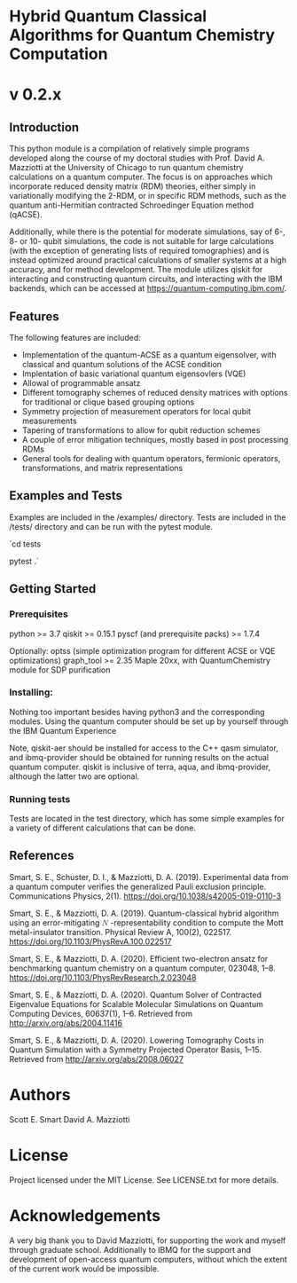 # Hybrid Quantum Classical Algorithms for Quantum Chemistry Computation
# v 0.2.x

## Introduction

This python module is a compilation of relatively simple programs developed along the course of my doctoral studies with Prof. David A. Mazziotti at the 
University of Chicago to run quantum chemistry calculations on a quantum computer. The focus is on approaches which incorporate reduced density matrix (RDM) theories, either simply in variationally modifying the 2-RDM, or in specific RDM methods, such as the quantum anti-Hermitian contracted Schroedinger Equation method (qACSE). 

Additionally, while there is the potential for moderate simulations, say of 6-, 8- or 10- qubit simulations, the code is not suitable for large calculations (with the exception of generating lists of required tomographies) and is instead optimized around practical calculations of smaller systems at a high accuracy, and for method development. The module utilizes qiskit for interacting and constructing quantum circuits, and interacting with the IBM backends, which can be accessed at https://quantum-computing.ibm.com/.

## Features  

The following features are included:
- Implementation of the quantum-ACSE as a quantum eigensolver, with classical and quantum solutions of the ACSE condition
- Implentation of basic variational quantum eigensovlers (VQE)
- Allowal of programmable ansatz 
- Different tomography schemes of reduced density matrices with options for traditional or clique based grouping options 
- Symmetry projection of measurement operators for local qubit measurements
- Tapering of transformations to allow for qubit reduction schemes 
- A couple of error mitigation techniques, mostly based in post processing RDMs 
- General tools for dealing with quantum operators, fermionic operators, transformations, and matrix representations 

## Examples and Tests 

Examples are included in the /examples/ directory. Tests are included in the /tests/ directory and can be run with the pytest module. 


`cd tests

pytest .`


## Getting Started 

### Prerequisites 
python >= 3.7
qiskit >= 0.15.1
pyscf (and prerequisite packs) >= 1.7.4


Optionally:
optss (simple optimization program for different ACSE or VQE optimizations)
graph_tool >= 2.35
Maple 20xx, with QuantumChemistry module for SDP purification
 
### Installing:
Nothing too important besides having python3 and the corresponding modules. Using the quantum
computer should be set up by yourself through the IBM Quantum Experience  

Note, qiskit-aer should be installed for access to the C++ qasm simulator, and
ibmq-provider should be obtained for running results on the actual quantum
computer. qiskit is inclusive of terra, aqua, and ibmq-provider, although the 
latter two are optional. 

### Running tests

Tests are located in the test directory, which has some simple examples for a
variety of different calculations that can be done. 


## References 

Smart, S. E., Schuster, D. I., & Mazziotti, D. A. (2019). Experimental data from a quantum computer verifies the generalized Pauli exclusion principle. Communications Physics, 2(1). https://doi.org/10.1038/s42005-019-0110-3 

Smart, S. E., & Mazziotti, D. A. (2019). Quantum-classical hybrid algorithm using an error-mitigating <math> <mi>N</mi> </math> -representability condition to compute the Mott metal-insulator transition. Physical Review A, 100(2), 022517. https://doi.org/10.1103/PhysRevA.100.022517

Smart, S. E., & Mazziotti, D. A. (2020). Efficient two-electron ansatz for benchmarking quantum chemistry on a quantum computer, 023048, 1–8. https://doi.org/10.1103/PhysRevResearch.2.023048

Smart, S. E., & Mazziotti, D. A. (2020). Quantum Solver of Contracted Eigenvalue Equations for Scalable Molecular Simulations on Quantum Computing Devices, 60637(1), 1–6. Retrieved from http://arxiv.org/abs/2004.11416

Smart, S. E., & Mazziotti, D. A. (2020). Lowering Tomography Costs in Quantum Simulation with a Symmetry Projected Operator Basis, 1–15. Retrieved from http://arxiv.org/abs/2008.06027


# Authors

Scott E. Smart
David A. Mazziotti

# License

Project licensed under the MIT License. See LICENSE.txt for more details. 

# Acknowledgements

A very big thank you to David Mazziotti, for supporting the work and myself through
graduate school. Additionally to IBMQ for the support and development of open-access 
quantum computers, without which the extent of the current work would be impossible. 





